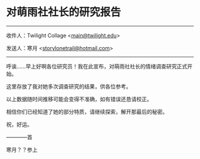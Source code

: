 # 对萌雨社社长的研究报告

---

收件人：Twilight Collage <<main@twilight.edu>>

发送人：寒月 <<storylonetrail@hotmail.com>>

---

呼诶……早上好啊各位研究员！我在此宣布，对萌雨社社长的情绪调查研究正式开始。

这里存放了我对她多次调查研究的结果，供各位参考。

以上数据随时间推移可能会变得不准确，如有错误还恳请校正。

相信你们已经知道了她的部分特质，请继续探索，解开那最后的秘密。

祝，好运。


————首

寒月？？参上 
